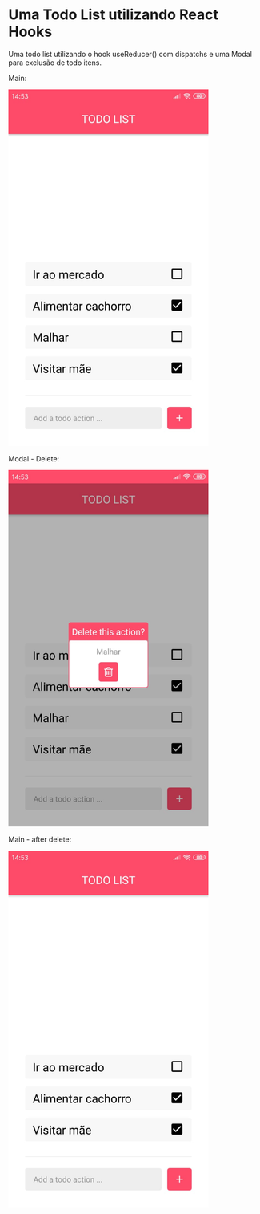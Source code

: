 # Uma Todo List utilizando React Hooks
Uma todo list utilizando o hook useReducer() com dispatchs e uma Modal para exclusão de todo itens.

Main:

<img src="assets-readme/main.jpeg" width="400">

Modal - Delete:

<img src="assets-readme/modal.jpeg" width="400">

Main - after delete:

<img src="assets-readme/after-delete.jpeg" width="400">
